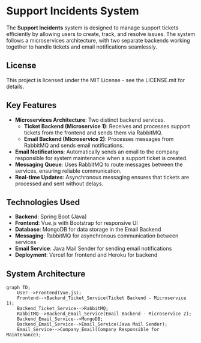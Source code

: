 # Support Incidents System

The **Support Incidents** system is designed to manage support tickets efficiently by allowing users to create, track, and resolve issues. The system follows a microservices architecture, with two separate backends working together to handle tickets and email notifications seamlessly.

## License

This project is licensed under the MIT License - see the LICENSE.mit for details.

## Key Features

- **Microservices Architecture**: Two distinct backend services.
  - **Ticket Backend (Microservice 1)**: Receives and processes support tickets from the frontend and sends them via RabbitMQ.
  - **Email Backend (Microservice 2)**: Processes messages from RabbitMQ and sends email notifications.
- **Email Notifications**: Automatically sends an email to the company responsible for system maintenance when a support ticket is created.
- **Messaging Queue**: Uses RabbitMQ to route messages between the services, ensuring reliable communication.
- **Real-time Updates**: Asynchronous messaging ensures that tickets are processed and sent without delays.

## Technologies Used

- **Backend**: Spring Boot (Java)
- **Frontend**: Vue.js with Bootstrap for responsive UI
- **Database**: MongoDB for data storage in the Email Backend
- **Messaging**: RabbitMQ for asynchronous communication between services
- **Email Service**: Java Mail Sender for sending email notifications
- **Deployment**: Vercel for frontend and Heroku for backend

## System Architecture

```mermaid
graph TD;
    User-->Frontend(Vue.js);
    Frontend-->Backend_Ticket_Service(Ticket Backend - Microservice 1);
    Backend_Ticket_Service-->RabbitMQ;
    RabbitMQ-->Backend_Email_Service(Email Backend - Microservice 2);
    Backend_Email_Service-->MongoDB;
    Backend_Email_Service-->Email_Service(Java Mail Sender);
    Email_Service-->Company_Email(Company Responsible for Maintenance);
